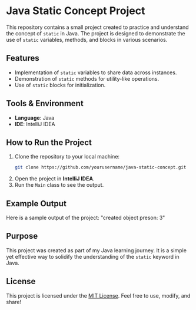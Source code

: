 # Java Static Concept Project

This repository contains a small project created to practice and understand the concept of `static` in Java. The project is designed to demonstrate the use of `static` variables, methods, and blocks in various scenarios.

## Features
- Implementation of `static` variables to share data across instances.
- Demonstration of `static` methods for utility-like operations.
- Use of `static` blocks for initialization.

## Tools & Environment
- **Language**: Java
- **IDE**: IntelliJ IDEA


## How to Run the Project
1. Clone the repository to your local machine:
   ```bash
   git clone https://github.com/yourusername/java-static-concept.git
   ```
2. Open the project in **IntelliJ IDEA**.
3. Run the `Main` class to see the output.

## Example Output
Here is a sample output of the project:
"created object preson: 3"


## Purpose
This project was created as part of my Java learning journey. It is a simple yet effective way to solidify the understanding of the `static` keyword in Java.

## License
This project is licensed under the [MIT License](LICENSE). Feel free to use, modify, and share!
